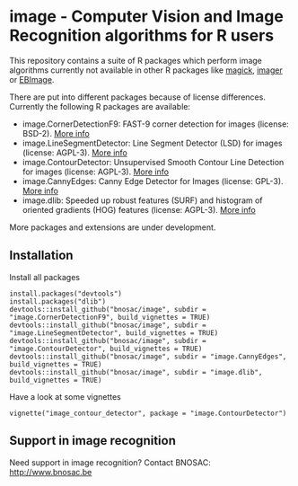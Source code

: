 # image -  Computer Vision and Image Recognition algorithms for R users 

This repository contains a suite of R packages which perform image algorithms currently not available in other R packages like [magick](https://CRAN.R-project.org/package=magick), [imager](https://CRAN.R-project.org/package=imageR) or [EBImage](https://bioconductor.org/packages/release/bioc/html/EBImage.html). 

There are put into different packages because of license differences. Currently the following R packages are available:

- image.CornerDetectionF9:  FAST-9 corner detection for images  (license: BSD-2). [More info](image.CornerDetectionF9)
- image.LineSegmentDetector: Line Segment Detector (LSD) for images (license: AGPL-3). [More info](image.LineSegmentDetector)
- image.ContourDetector:  Unsupervised Smooth Contour Line Detection for images (license: AGPL-3). [More info](image.ContourDetector)
- image.CannyEdges: Canny Edge Detector for Images (license: GPL-3). [More info](image.CannyEdges)
- image.dlib: Speeded up robust features (SURF) and histogram of oriented gradients (HOG) features (license: AGPL-3). [More info](image.dlib)

More packages and extensions are under development.

## Installation

Install all packages

```
install.packages("devtools")
install.packages("dlib")
devtools::install_github("bnosac/image", subdir = "image.CornerDetectionF9", build_vignettes = TRUE)
devtools::install_github("bnosac/image", subdir = "image.LineSegmentDetector", build_vignettes = TRUE)
devtools::install_github("bnosac/image", subdir = "image.ContourDetector", build_vignettes = TRUE)
devtools::install_github("bnosac/image", subdir = "image.CannyEdges", build_vignettes = TRUE)
devtools::install_github("bnosac/image", subdir = "image.dlib", build_vignettes = TRUE)
```

Have a look at some vignettes
```
vignette("image_contour_detector", package = "image.ContourDetector")
```


## Support in image recognition

Need support in image recognition?
Contact BNOSAC: http://www.bnosac.be

